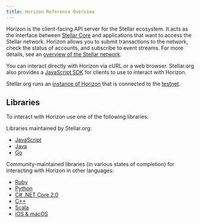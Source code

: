 ```yaml
---
title: Horizon Reference Overview
---
```

Horizon is the client-facing API server for the Stellar ecosystem.  It acts as the interface between [Stellar Core](https://github.com/stellar/stellar-core) and applications that want to access the Stellar network. Horizon allows you to submit transactions to the network, check the status of accounts, and subscribe to event streams. For more details, see an [overview of the Stellar network](https://www.stellar.org/developers/guides/).

You can interact directly with Horizon via cURL or a web browser. Stellar.org also provides a [JavaScript SDK](https://www.stellar.org/developers/js-stellar-sdk/learn/) for clients to use to interact with Horizon.

Stellar.org runs an [instance of Horizon](https://horizon-testnet.stellar.org/) that is connected to the [testnet](../guides/concepts/test-net.md).

## Libraries

To interact with Horizon use one of the following libraries:

Libraries maintained by Stellar.org:<br />
- [JavaScript](https://github.com/stellar/js-stellar-sdk)
- [Java](https://github.com/stellar/java-stellar-sdk)
- [Go](https://github.com/stellar/go)

Community-maintained libraries (in various states of completion) for interacting with Horizon in other languages:<br>
- [Ruby](https://github.com/stellar/ruby-stellar-sdk)
- [Python](https://github.com/StellarCN/py-stellar-base)
- [C# .NET Core 2.0](https://github.com/elucidsoft/dotnetcore-stellar-sdk)
- [C++](https://github.com/bnogalm/StellarQtSDK)
- [Scala](https://github.com/Synesso/scala-stellar-sdk)
- [iOS & macOS](https://github.com/Soneso/stellar-ios-mac-sdk)
